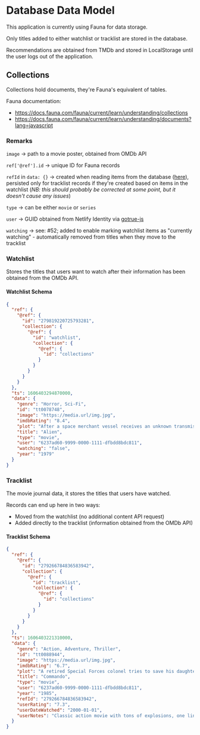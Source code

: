 # Database Data Model

This application is currently using Fauna for data storage.

Only titles added to either watchlist or tracklist are stored in the database. 

Recommendations are obtained from TMDb and stored in LocalStorage until the user logs out of the application.

## Collections

Collections hold documents, they're Fauna's equivalent of tables.

Fauna documentation: 

- https://docs.fauna.com/fauna/current/learn/understanding/collections
- https://docs.fauna.com/fauna/current/learn/understanding/documents?lang=javascript

### Remarks

`image` -> path to a movie poster, obtained from OMDb API

`ref['@ref'].id` -> unique ID for Fauna records

`refId` in `data: {}` -> created when reading items from the database ([here](https://github.com/ttntm/watch3r/blob/master/src/store/modules/list.js#L119)), persisted only for tracklist records if they're created based on items in the watchlist (_NB: this should probably be corrected at some point, but it doesn't cause any issues_)

`type` -> can be either `movie` or `series`

`user` -> GUID obtained from Netlify Identity via [gotrue-js](https://github.com/netlify/gotrue-js)

`watching` -> see: #52; added to enable marking watchlist items as "currently watching" - automatically removed from titles when they move to the tracklist

### Watchlist

Stores the titles that users want to watch after their information has been obtained from the OMDb API.

#### Watchlist Schema

```json
{
  "ref": {
    "@ref": {
      "id": "279819220725793281",
      "collection": {
        "@ref": {
          "id": "watchlist",
          "collection": {
            "@ref": {
              "id": "collections"
            }
          }
        }
      }
    }
  },
  "ts": 1606403294870000,
  "data": {
    "genre": "Horror, Sci-Fi",
    "id": "tt0078748",
    "image": "https://media.url/img.jpg",
    "imdbRating": "8.4",
    "plot": "After a space merchant vessel receives an unknown transmission as a distress call, one of the crew is attacked by a mysterious life form and they soon realize that its life cycle has merely begun.",
    "title": "Alien",
    "type": "movie",
    "user": "6237ad60-9999-0000-1111-dfbdd8bdc811",
    "watching": "false",
    "year": "1979"
  }
}
```

### Tracklist

The movie journal data, it stores the titles that users have watched.

Records can end up here in two ways:

- Moved from the watchlist (no additional content API request)
- Added directly to the tracklist (information obtained from the OMDb API)

#### Tracklist Schema

```json
{
  "ref": {
    "@ref": {
      "id": "279266784836583942",
      "collection": {
        "@ref": {
          "id": "tracklist",
          "collection": {
            "@ref": {
              "id": "collections"
            }
          }
        }
      }
    }
  },
  "ts": 1606403221310000,
  "data": {
    "genre": "Action, Adventure, Thriller",
    "id": "tt0088944",
    "image": "https://media.url/img.jpg",
    "imdbRating": "6.7",
    "plot": "A retired Special Forces colonel tries to save his daughter, who was abducted by his former subordinate.",
    "title": "Commando",
    "type": "movie",
    "user": "6237ad60-9999-0000-1111-dfbdd8bdc811",
    "year": "1985",
    "refId": "279266784836583942",
    "userRating": "7.3",
    "userDateWatched": "2000-01-01",
    "userNotes": "Classic action movie with tons of explosions, one liners that became famous later and Arnold in badass shape. A movie I could watch once a year and still be entertained every single time."
  }
}
```